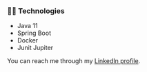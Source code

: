 ### 👨‍💻 Technologies

- Java 11
- Spring Boot
- Docker
- Junit Jupiter

You can reach me through my [LinkedIn profile](https://www.linkedin.com/in/wallyson-cs).
